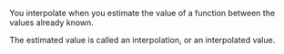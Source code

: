 You interpolate when you estimate the value of a function between the
values already known.

The estimated value is called an interpolation, or an interpolated
value.
